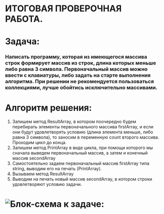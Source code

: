 # **ИТОГОВАЯ ПРОВЕРОЧНАЯ РАБОТА.**

# Задача:

### Написать программу, которая из имеющегося массива строк формирует массив из строк, длина которых меньше либо равна 3 символа. Первоначальный массив можно ввести с клавиатуры, либо задать на старте выполнения алгоритма. При решении не рекомендуется пользоваться коллекциями, лучше обойтись исключительно массивами. ###

# Алгоритм решения:
1. Запишем метод ResultArray, в котором поочередно будем перебирать элементы первоначального массива firstArray, и если они будут удовлетворять условию (длина элемента меньше, либо равна 3 символа), то заносим в переменную count второго массива.
Проходим цикл до конца.
2. Запишем метод PrintArray в виде цикла, при помощи которого мы сначала выведем первоначальный массив, а затем и конечный массив secondArray
3. Самостоятельно задаем первоначальный массив firstArray типа string, выводим его на печать (PrintArray).
4. Вызываем метод ResultArray 
5. Выводим на печать новый массив secondArray, в котором строки удовлетворяют условию задачи.

# ![Блок-схема к задаче:](<Блок-схема к итоговому заданию..jpg>)
